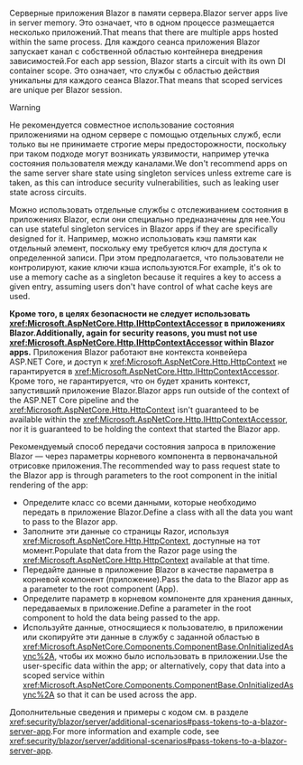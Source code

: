 <span data-ttu-id="f1559-101">Серверные приложения Blazor в памяти сервера.</span><span class="sxs-lookup"><span data-stu-id="f1559-101">Blazor server apps live in server memory.</span></span> <span data-ttu-id="f1559-102">Это означает, что в одном процессе размещается несколько приложений.</span><span class="sxs-lookup"><span data-stu-id="f1559-102">That means that there are multiple apps hosted within the same process.</span></span> <span data-ttu-id="f1559-103">Для каждого сеанса приложения Blazor запускает канал с собственной областью контейнера внедрения зависимостей.</span><span class="sxs-lookup"><span data-stu-id="f1559-103">For each app session, Blazor starts a circuit with its own DI container scope.</span></span> <span data-ttu-id="f1559-104">Это означает, что службы с областью действия уникальны для каждого сеанса Blazor.</span><span class="sxs-lookup"><span data-stu-id="f1559-104">That means that scoped services are unique per Blazor session.</span></span>

> [!WARNING]
> <span data-ttu-id="f1559-105">Не рекомендуется совместное использование состояния приложениями на одном сервере с помощью отдельных служб, если только вы не принимаете строгие меры предосторожности, поскольку при таком подходе могут возникать уязвимости, например утечка состояния пользователя между каналами.</span><span class="sxs-lookup"><span data-stu-id="f1559-105">We don't recommend apps on the same server share state using singleton services unless extreme care is taken, as this can introduce security vulnerabilities, such as leaking user state across circuits.</span></span>

<span data-ttu-id="f1559-106">Можно использовать отдельные службы с отслеживанием состояния в приложениях Blazor, если они специально предназначены для нее.</span><span class="sxs-lookup"><span data-stu-id="f1559-106">You can use stateful singleton services in Blazor apps if they are specifically designed for it.</span></span> <span data-ttu-id="f1559-107">Например, можно использовать кэш памяти как отдельный элемент, поскольку ему требуется ключ для доступа к определенной записи. При этом предполагается, что пользователи не контролируют, какие ключи кэша используются.</span><span class="sxs-lookup"><span data-stu-id="f1559-107">For example, it's ok to use a memory cache as a singleton because it requires a key to access a given entry, assuming users don't have control of what cache keys are used.</span></span>

<span data-ttu-id="f1559-108">**Кроме того, в целях безопасности не следует использовать <xref:Microsoft.AspNetCore.Http.IHttpContextAccessor> в приложениях Blazor.**</span><span class="sxs-lookup"><span data-stu-id="f1559-108">**Additionally, again for security reasons, you must not use <xref:Microsoft.AspNetCore.Http.IHttpContextAccessor> within Blazor apps.**</span></span> <span data-ttu-id="f1559-109">Приложения Blazor работают вне контекста конвейера ASP.NET Core, и доступ к <xref:Microsoft.AspNetCore.Http.HttpContext> не гарантируется в <xref:Microsoft.AspNetCore.Http.IHttpContextAccessor>. Кроме того, не гарантируется, что он будет хранить контекст, запустивший приложение Blazor.</span><span class="sxs-lookup"><span data-stu-id="f1559-109">Blazor apps run outside of the context of the ASP.NET Core pipeline and the <xref:Microsoft.AspNetCore.Http.HttpContext> isn't guaranteed to be available within the <xref:Microsoft.AspNetCore.Http.IHttpContextAccessor>, nor it is guaranteed to be holding the context that started the Blazor app.</span></span>

<span data-ttu-id="f1559-110">Рекомендуемый способ передачи состояния запроса в приложение Blazor — через параметры корневого компонента в первоначальной отрисовке приложения.</span><span class="sxs-lookup"><span data-stu-id="f1559-110">The recommended way to pass request state to the Blazor app is through parameters to the root component in the initial rendering of the app:</span></span>

* <span data-ttu-id="f1559-111">Определите класс со всеми данными, которые необходимо передать в приложение Blazor.</span><span class="sxs-lookup"><span data-stu-id="f1559-111">Define a class with all the data you want to pass to the Blazor app.</span></span>
* <span data-ttu-id="f1559-112">Заполните эти данные со страницы Razor, используя <xref:Microsoft.AspNetCore.Http.HttpContext>, доступные на тот момент.</span><span class="sxs-lookup"><span data-stu-id="f1559-112">Populate that data from the Razor page using the <xref:Microsoft.AspNetCore.Http.HttpContext> available at that time.</span></span>
* <span data-ttu-id="f1559-113">Передайте данные в приложение Blazor в качестве параметра в корневой компонент (приложение).</span><span class="sxs-lookup"><span data-stu-id="f1559-113">Pass the data to the Blazor app as a parameter to the root component (App).</span></span>
* <span data-ttu-id="f1559-114">Определите параметр в корневом компоненте для хранения данных, передаваемых в приложение.</span><span class="sxs-lookup"><span data-stu-id="f1559-114">Define a parameter in the root component to hold the data being passed to the app.</span></span>
* <span data-ttu-id="f1559-115">Используйте данные, относящиеся к пользователю, в приложении или скопируйте эти данные в службу с заданной областью в <xref:Microsoft.AspNetCore.Components.ComponentBase.OnInitializedAsync%2A>, чтобы их можно было использовать в приложении.</span><span class="sxs-lookup"><span data-stu-id="f1559-115">Use the user-specific data within the app; or alternatively, copy that data into a scoped service within <xref:Microsoft.AspNetCore.Components.ComponentBase.OnInitializedAsync%2A> so that it can be used across the app.</span></span>

<span data-ttu-id="f1559-116">Дополнительные сведения и примеры с кодом см. в разделе <xref:security/blazor/server/additional-scenarios#pass-tokens-to-a-blazor-server-app>.</span><span class="sxs-lookup"><span data-stu-id="f1559-116">For more information and example code, see <xref:security/blazor/server/additional-scenarios#pass-tokens-to-a-blazor-server-app>.</span></span>
